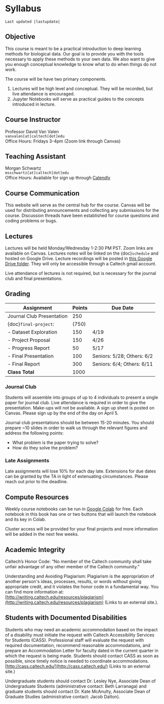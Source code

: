 # Syllabus
```{eval-rst}
Last updated |lastupdate|
```

## Objective
This course is meant to be a practical introduction to deep learning methods for biological data. Our goal is to provide you with the tools necessary to apply these methods to your own data. We also want to give you enough conceptual knowledge to know what to do when things do not work.

The course will be have two primary components.
1. Lectures will be high level and conceptual. They will be recorded, but live attendance is encouraged.
2. Jupyter Notebooks will serve as practical guides to the concepts introduced in lecture.
## Course Instructor
Professor David Van Valen<br/>
`vanvalen[at]caltech[dot]edu`<br/>
Office Hours: Fridays 3-4pm (Zoom link through Canvas)

## Teaching Assistant
Morgan Schwartz<br/>
`msschwartz[at]caltech[dot]edu`<br/>
Office Hours: Available for sign up through [Calendly](https://calendly.com/bebi205-office-hours)

## Course Communication
This website will serve as the central hub for the course. Canvas will be used for distributing announcements and collecting any submissions for the course. Discussion threads have been established for course questions and coding problems or bugs.
## Lectures
Lectures will be held Monday/Wednesday 1-2:30 PM PST. Zoom links are available on Canvas. Lectures notes will be linked on the {doc}`schedule` and hosted on Google Drive. Lecture recordings will be posted in [this Google Drive folder](https://drive.google.com/drive/folders/1Q-ZpF6k61KKaHq4QoGlMcEXa6kioD0n_?usp=sharing). They will only be accessible through a Caltech gmail account.

Live attendance of lectures is not required, but is necessary for the journal club and final presentations.

## Grading
| Assignment                | Points | Due Date                   |
|---------------------------|--------|----------------------------|
| Journal Club Presentation | 250    |                            |
| {doc}`final-project`:     | (750)  |                            |
| - Dataset Exploration     | 150    | 4/19                       |
| - Project Proposal        | 150    | 4/26                       |
| - Progress Report         | 50     | 5/17                       |
| - Final Presentation      | 100    | Seniors: 5/28; Others: 6/2 |
| - Final Report            | 300    | Seniors: 6/4; Others: 6/11 |
| **Class Total**           | 1000   |                            |

### Journal Club
Students will assemble into groups of up to 4 individuals to present a single paper for journal club. Live attendance is required in order to give the presentation. Make-ups will not be available. A sign up sheet is posted on Canvas. Please sign up by the end of the day on April 5.

Journal club presentations should be between 15-20 minutes. You should prepare ~10 slides in order to walk us through the relevant figures and address the following points:

- What problem is the paper trying to solve?
- How do they solve the problem?

### Late Assignments
Late assignments will lose 10% for each day late. Extensions for due dates can be granted by the TA in light of extenuating circumstances. Please reach out prior to the deadline.

## Compute Resources
Weekly course notebooks can be run in [Google Colab](https://colab.research.google.com/notebooks/intro.ipynb#) for free. Each notebook in this book has one or two buttons that will launch the notebook and its key in Colab.

Cluster access will be provided for your final projects and more information will be added in the next few weeks.
## Academic Integrity
Caltech’s Honor Code: “No member of the Caltech community shall take unfair advantage of any other member of the Caltech community.”

Understanding and Avoiding Plagiarism: Plagiarism is the appropriation of another person's ideas, processes, results, or words without giving appropriate credit, and it violates the honor code in a fundamental way. You can find more information at: [http://writing.caltech.edu/resources/plagiarism](http://writing.caltech.edu/resources/plagiarism) (Links to an external site.).

## Students with Documented Disabilities
Students who may need an academic accommodation based on the impact of a disability must initiate the request with Caltech Accessibility Services for Students (CASS).  Professional staff will evaluate the request with required documentation, recommend reasonable accommodations, and prepare an Accommodation Letter for faculty dated in the current quarter in which the request is being made. Students should contact CASS as soon as possible, since timely notice is needed to coordinate accommodations. [http://cass.caltech.edu/](http://cass.caltech.edu/) (Links to an external site.)

Undergraduate students should contact Dr. Lesley Nye, Associate Dean of Undergraduate Students (administrative contact: Beth Larranaga) and graduate students should contact Dr. Kate McAnulty, Associate Dean of Graduate Studies (administrative contact: Jacob Dalton).
